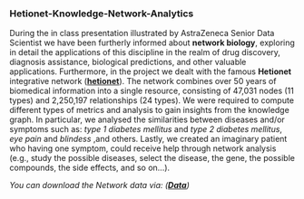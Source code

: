 ### Hetionet-Knowledge-Network-Analytics  

During the in class presentation illustrated by AstraZeneca Senior Data Scientist we have been furtherly informed about __network biology__, exploring in detail the applications of this discipline in the realm of drug discovery, diagnosis assistance, biological predictions, and other valuable applications. Furthermore, in the project we dealt with the famous __Hetionet__ integrative network (__[hetionet](https://het.io)__). 
The network combines over 50 years of biomedical information into a single resource, consisting of 47,031 nodes (11 types) and 2,250,197 relationships (24 types). We were required to compute different types of metrics and analysis to gain insights from the knowledge graph. In particular, we analysed the similarities between diseases and/or symptoms such as: _type 1 diabetes mellitus_ and _type 2 diabetes mellitus_, _eye pain_ and _blindess_ ,and others. Lastly, we created an imaginary patient who having one symptom, could receive help through network analysis (e.g., study the possible diseases, select the disease, the gene, the possible compounds, the side effects, and so on...). 

_You can download the Network data via: (__[Data](https://github.com/hetio/hetionet/tree/master/hetnet/tsv)__)_


